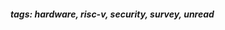 <!-- Please prefix the notes with the date as in [22/12/2020] -->

 ##### tags: hardware, risc-v, security, survey, unread